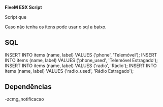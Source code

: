 **FiveM ESX Script**


Script que

Caso não tenha os itens pode usar o sql a baixo.
## SQL

INSERT INTO items (name, label) VALUES ('phone', 'Telemóvel');
INSERT INTO items (name, label) VALUES ('phone_used', 'Telemóvel Estragado');
INSERT INTO items (name, label) VALUES ('radio', 'Rádio');
INSERT INTO items (name, label) VALUES ('radio_used', 'Rádio Estragado');

## Dependências
-zcmg_notificacao